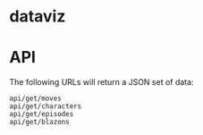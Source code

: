 dataviz
=======


# API

The following URLs will return a JSON set of data:

	api/get/moves
	api/get/characters
	api/get/episodes
	api/get/blazons
	
